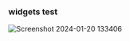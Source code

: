 ### widgets test

![Screenshot 2024-01-20 133406](https://github.com/camenduru/widgets/assets/54370274/6443c3f5-62b3-4611-b97b-2c0227e738c8)
